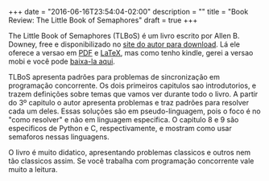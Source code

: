 +++
date = "2016-06-16T23:54:04-02:00"
description = ""
title = "Book Review: The Little Book of Semaphores"
draft = true
+++

The Little Book of Semaphores (TLBoS) é um livro escrito por Allen B. Downey,
free e disponibilizado no [site do autor para
download](http://www.greenteapress.com/semaphores/). Lá ele oferece a versao em
[PDF]() e [LaTeX](), mas como tenho kindle, gerei a versao mobi e você pode
[baixa-la aqui]().

TLBoS apresenta padrões para problemas de sincronização em programação
concorrente. Os dois primeiros capitulos sao introdutorios, e trazem definições
sobre temas que vamos ver durante todo o livro. A partir do 3º capitulo o autor
apresenta problemas e traz padrões para resolver cada um deles. Essas soluções
são em pseudo-linguagem, pois o foco é no "como resolver" e não em linguagem
especifica. O capitulo 8 e 9 são especificos de Python e C, respectivamente, e
mostram como usar semaforos nessas linguagens.

O livro é muito didatico, apresentando problemas classicos e outros nem tão
classicos assim.  Se você trabalha com programação concorrente vale muito a
leitura.
